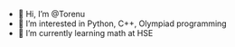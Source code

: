 - 👋 Hi, I’m @Torenu
- 👀 I’m interested in Python, C++, Olympiad programming
- 🌱 I’m currently learning math at HSE 

<!---
Torenu/Torenu is a ✨ special ✨ repository because its `README.md` (this file) appears on your GitHub profile.
You can click the Preview link to take a look at your changes.
--->
